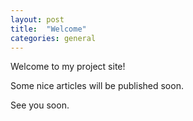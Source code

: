 ```yaml
---
layout: post
title:  "Welcome"
categories: general
---
```

Welcome to my project site!

Some nice articles will be published soon. 

See you soon.